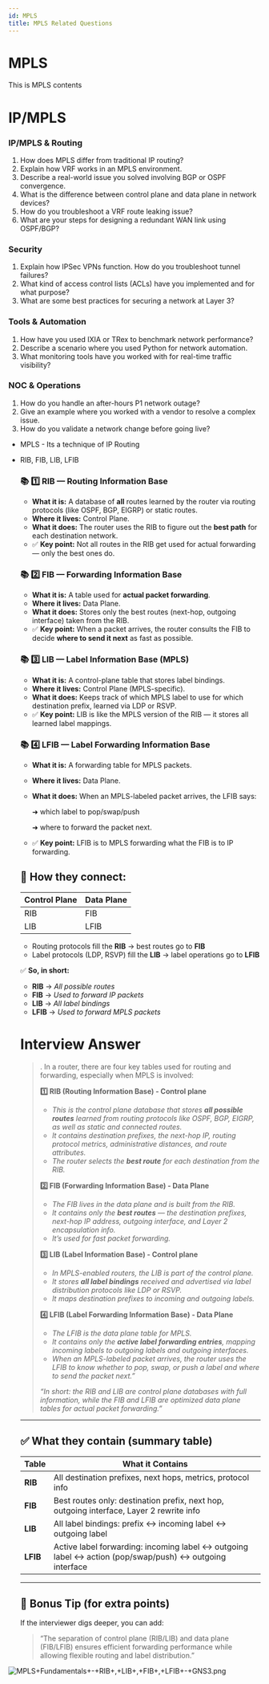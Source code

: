 ```yaml
---
id: MPLS
title: MPLS Related Questions
---
```


# MPLS
This is MPLS contents

# IP/MPLS

### IP/MPLS & Routing

1. How does MPLS differ from traditional IP routing?
2. Explain how VRF works in an MPLS environment.
3. Describe a real-world issue you solved involving BGP or OSPF convergence.
4. What is the difference between control plane and data plane in network devices?
5. How do you troubleshoot a VRF route leaking issue?
6. What are your steps for designing a redundant WAN link using OSPF/BGP?

### Security

1. Explain how IPSec VPNs function. How do you troubleshoot tunnel failures?
2. What kind of access control lists (ACLs) have you implemented and for what purpose?
3. What are some best practices for securing a network at Layer 3?

### Tools & Automation

1. How have you used IXIA or TRex to benchmark network performance?
2. Describe a scenario where you used Python for network automation.
3. What monitoring tools have you worked with for real-time traffic visibility?

### NOC & Operations

1. How do you handle an after-hours P1 network outage?
2. Give an example where you worked with a vendor to resolve a complex issue.
3. How do you validate a network change before going live?

- MPLS - Its a technique of IP Routing
- RIB, FIB, LIB, LFIB
    
    ### 📚 **1️⃣ RIB — Routing Information Base**
    
    - **What it is:** A database of **all** routes learned by the router via routing protocols (like OSPF, BGP, EIGRP) or static routes.
    - **Where it lives:** Control Plane.
    - **What it does:** The router uses the RIB to figure out the **best path** for each destination network.
    - ✅ **Key point:** Not all routes in the RIB get used for actual forwarding — only the best ones do.
    
    ### 📚 **2️⃣ FIB — Forwarding Information Base**
    
    - **What it is:** A table used for **actual packet forwarding**.
    - **Where it lives:** Data Plane.
    - **What it does:** Stores only the best routes (next-hop, outgoing interface) taken from the RIB.
    - ✅ **Key point:** When a packet arrives, the router consults the FIB to decide **where to send it next** as fast as possible.
    
    ### 📚 **3️⃣ LIB — Label Information Base (MPLS)**
    
    - **What it is:** A control-plane table that stores label bindings.
    - **Where it lives:** Control Plane (MPLS-specific).
    - **What it does:** Keeps track of which MPLS label to use for which destination prefix, learned via LDP or RSVP.
    - ✅ **Key point:** LIB is like the MPLS version of the RIB — it stores all learned label mappings.
    
    ### 📚 **4️⃣ LFIB — Label Forwarding Information Base**
    
    - **What it is:** A forwarding table for MPLS packets.
    - **Where it lives:** Data Plane.
    - **What it does:** When an MPLS-labeled packet arrives, the LFIB says:
        
        ➜ which label to pop/swap/push
        
        ➜ where to forward the packet next.
        
    - ✅ **Key point:** LFIB is to MPLS forwarding what the FIB is to IP forwarding.
    
    ## 🧩 How they connect:
    
    | Control Plane | Data Plane |
    | --- | --- |
    | RIB | FIB |
    | LIB | LFIB |
    - Routing protocols fill the **RIB** → best routes go to **FIB**
    - Label protocols (LDP, RSVP) fill the **LIB** → label operations go to **LFIB**
    
    ✅ **So, in short:**
    
    - **RIB** → *All possible routes*
    - **FIB** → *Used to forward IP packets*
    - **LIB** → *All label bindings*
    - **LFIB** → *Used to forward MPLS packets*
    
    # Interview Answer
    
    > . In a router, there are four key tables used for routing and forwarding, especially when MPLS is involved:
    > 
    > 
    > **1️⃣ RIB (Routing Information Base) - Control plane**
    > 
    > - *This is the control plane database that stores **all possible routes** learned from routing protocols like OSPF, BGP, EIGRP, as well as static and connected routes.*
    > - *It contains destination prefixes, the next-hop IP, routing protocol metrics, administrative distances, and route attributes.*
    > - *The router selects the **best route** for each destination from the RIB.*
    > 
    > **2️⃣ FIB (Forwarding Information Base) - Data Plane**
    > 
    > - *The FIB lives in the data plane and is built from the RIB.*
    > - *It contains only the **best routes** — the destination prefixes, next-hop IP address, outgoing interface, and Layer 2 encapsulation info.*
    > - *It’s used for fast packet forwarding.*
    > 
    > **3️⃣ LIB (Label Information Base) - Control plane**
    > 
    > - *In MPLS-enabled routers, the LIB is part of the control plane.*
    > - *It stores **all label bindings** received and advertised via label distribution protocols like LDP or RSVP.*
    > - *It maps destination prefixes to incoming and outgoing labels.*
    > 
    > **4️⃣ LFIB (Label Forwarding Information Base) -  Data Plane**
    > 
    > - *The LFIB is the data plane table for MPLS.*
    > - *It contains only the **active label forwarding entries**, mapping incoming labels to outgoing labels and outgoing interfaces.*
    > - *When an MPLS-labeled packet arrives, the router uses the LFIB to know whether to pop, swap, or push a label and where to send the packet next.”*
    > 
    > *“In short: the RIB and LIB are control plane databases with full information, while the FIB and LFIB are optimized data plane tables for actual packet forwarding.”*
    > 
    
    ---
    
    ## ✅ **What they contain (summary table)**
    
    | Table | What it Contains |
    | --- | --- |
    | **RIB** | All destination prefixes, next hops, metrics, protocol info |
    | **FIB** | Best routes only: destination prefix, next hop, outgoing interface, Layer 2 rewrite info |
    | **LIB** | All label bindings: prefix ↔ incoming label ↔ outgoing label |
    | **LFIB** | Active label forwarding: incoming label ↔ outgoing label ↔ action (pop/swap/push) ↔ outgoing interface |
    
    ---
    
    ## 🔑 **Bonus Tip (for extra points)**
    
    If the interviewer digs deeper, you can add:
    
    > “The separation of control plane (RIB/LIB) and data plane (FIB/LFIB) ensures efficient forwarding performance while allowing flexible routing and label distribution.”
    > 

![MPLS+Fundamentals+-+RIB+,+LIB+,+FIB+,+LFIB+-+GNS3.png](MPLSFundamentals-RIBLIBFIBLFIB-GNS3.png)